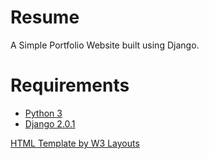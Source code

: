 # Resume
A Simple Portfolio Website built using Django.

# Requirements
* [Python 3](https://www.python.org/) 
* [Django 2.0.1](https://www.djangoproject.com/)


[HTML Template by W3 Layouts](https://w3layouts.com/)


